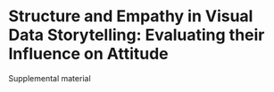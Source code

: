 # Structure and Empathy in Visual Data Storytelling: Evaluating their Influence on Attitude
Supplemental material
